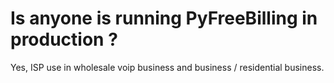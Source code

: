 # Is anyone is running PyFreeBilling in production ?

Yes, ISP use in wholesale voip business and business / residential business.

